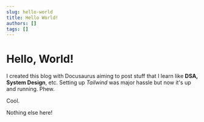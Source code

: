 ```yaml
---
slug: hello-world
title: Hello World!
authors: []
tags: []
---
```


# Hello, World!

I created this blog with Docusaurus aiming to post stuff that I learn like **DSA, System Design**, etc. Setting up *Tailwind* was major hassle but now it's up and running. Phew.

Cool.

<!-- truncate -->

Nothing else here!